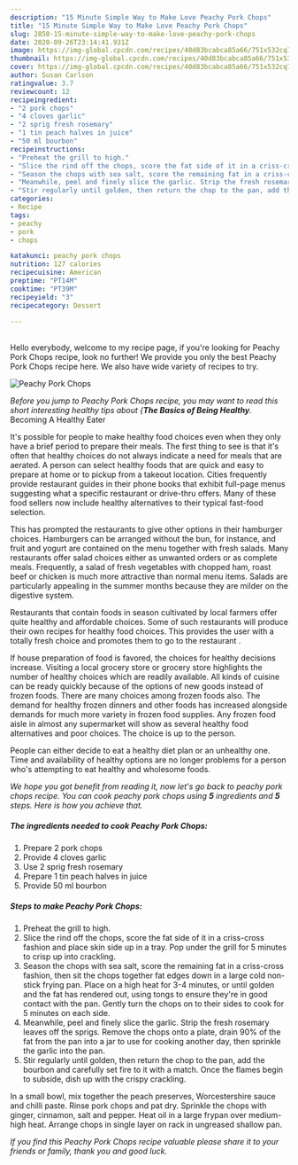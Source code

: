 ```yaml
---
description: "15 Minute Simple Way to Make Love Peachy Pork Chops"
title: "15 Minute Simple Way to Make Love Peachy Pork Chops"
slug: 2850-15-minute-simple-way-to-make-love-peachy-pork-chops
date: 2020-09-26T23:14:41.931Z
image: https://img-global.cpcdn.com/recipes/40d83bcabca85a66/751x532cq70/peachy-pork-chops-recipe-main-photo.jpg
thumbnail: https://img-global.cpcdn.com/recipes/40d83bcabca85a66/751x532cq70/peachy-pork-chops-recipe-main-photo.jpg
cover: https://img-global.cpcdn.com/recipes/40d83bcabca85a66/751x532cq70/peachy-pork-chops-recipe-main-photo.jpg
author: Susan Carlson
ratingvalue: 3.7
reviewcount: 12
recipeingredient:
- "2 pork chops"
- "4 cloves garlic"
- "2 sprig fresh rosemary"
- "1 tin peach halves in juice"
- "50 ml bourbon"
recipeinstructions:
- "Preheat the grill to high."
- "Slice the rind off the chops, score the fat side of it in a criss-cross fashion and place skin side up in a tray. Pop under the grill for 5 minutes to crisp up into crackling."
- "Season the chops with sea salt, score the remaining fat in a criss-cross fashion, then sit the chops together fat edges down in a large cold non-stick frying pan. Place on a high heat for 3-4 minutes, or until golden and the fat has rendered out, using tongs to ensure they&#39;re in good contact with the pan. Gently turn the chops on to their sides to cook for 5 minutes on each side."
- "Meanwhile, peel and finely slice the garlic. Strip the fresh rosemary leaves off the sprigs. Remove the chops onto a plate, drain 90% of the fat from the pan into a jar to use for cooking another day, then sprinkle the garlic into the pan."
- "Stir regularly until golden, then return the chop to the pan, add the bourbon and carefully set fire to it with a match. Once the flames begin to subside, dish up with the crispy crackling."
categories:
- Recipe
tags:
- peachy
- pork
- chops

katakunci: peachy pork chops 
nutrition: 127 calories
recipecuisine: American
preptime: "PT14M"
cooktime: "PT39M"
recipeyield: "3"
recipecategory: Dessert

---
```

<br>
Hello everybody, welcome to my recipe page, if you're looking for Peachy Pork Chops recipe, look no further! We provide you only the best Peachy Pork Chops recipe here. We also have wide variety of recipes to try.
<br>


![Peachy Pork Chops](https://img-global.cpcdn.com/recipes/40d83bcabca85a66/751x532cq70/peachy-pork-chops-recipe-main-photo.jpg)

<i>Before you jump to Peachy Pork Chops recipe, you may want to read this short interesting healthy tips about {<strong>The Basics of Being Healthy</strong>.</i>
Becoming A Healthy Eater

It's possible for people to make healthy food choices even when they only have a brief period to prepare their meals. The first thing to see is that it's often that healthy choices do not always indicate a need for meals that are aerated. A person can select healthy foods that are quick and easy to prepare at home or to pickup from a takeout location. Cities frequently provide restaurant guides in their phone books that exhibit full-page menus suggesting what a specific restaurant or drive-thru offers. Many of these food sellers now include healthy alternatives to their typical fast-food selection.

 This has prompted the restaurants to give other options in their hamburger choices. Hamburgers can be arranged without the bun, for instance, and fruit and yogurt are contained on the menu together with fresh salads. Many restaurants offer salad choices either as unwanted orders or as complete meals. Frequently, a salad of fresh vegetables with chopped ham, roast beef or chicken is much more attractive than normal menu items.  Salads are particularly appealing in the summer months because they are milder on the digestive system.

Restaurants that contain foods in season cultivated by local farmers offer quite healthy and affordable choices. Some of such restaurants will produce their own recipes for healthy food choices.  This provides the user with a totally fresh choice and promotes them to go to the restaurant .

If house preparation of food is favored, the choices for healthy decisions increase. Visiting a local grocery store or grocery store highlights the number of healthy choices which are readily available.  All kinds of cuisine can be ready quickly because of the options of new goods instead of frozen foods. There are many choices among frozen foods also. The demand for healthy frozen dinners and other foods has increased alongside demands for much more variety in frozen food supplies. Any frozen food aisle in almost any supermarket will show as several healthy food alternatives and poor choices. The choice is up to the person.

People can either decide to eat a healthy diet plan or an unhealthy one. Time and availability of healthy options are no longer problems for a person who's attempting to eat healthy and wholesome foods.


<i>We hope you got benefit from reading it, now let's go back to peachy pork chops recipe. You can cook peachy pork chops using <strong>5</strong> ingredients and <strong>5</strong> steps. Here is how you achieve that.
</i>

##### The ingredients needed to cook Peachy Pork Chops:

1. Prepare 2 pork chops
1. Provide 4 cloves garlic
1. Use 2 sprig fresh rosemary
1. Prepare 1 tin peach halves in juice
1. Provide 50 ml bourbon


##### Steps to make Peachy Pork Chops:

1. Preheat the grill to high.
1. Slice the rind off the chops, score the fat side of it in a criss-cross fashion and place skin side up in a tray. Pop under the grill for 5 minutes to crisp up into crackling.
1. Season the chops with sea salt, score the remaining fat in a criss-cross fashion, then sit the chops together fat edges down in a large cold non-stick frying pan. Place on a high heat for 3-4 minutes, or until golden and the fat has rendered out, using tongs to ensure they&#39;re in good contact with the pan. Gently turn the chops on to their sides to cook for 5 minutes on each side.
1. Meanwhile, peel and finely slice the garlic. Strip the fresh rosemary leaves off the sprigs. Remove the chops onto a plate, drain 90% of the fat from the pan into a jar to use for cooking another day, then sprinkle the garlic into the pan.
1. Stir regularly until golden, then return the chop to the pan, add the bourbon and carefully set fire to it with a match. Once the flames begin to subside, dish up with the crispy crackling.


In a small bowl, mix together the peach preserves, Worcestershire sauce and chilli paste. Rinse pork chops and pat dry. Sprinkle the chops with ginger, cinnamon, salt and pepper. Heat oil in a large frypan over medium-high heat. Arrange chops in single layer on rack in ungreased shallow pan. 

<i>If you find this Peachy Pork Chops recipe valuable please share it to your friends or family, thank you and good luck.</i>
